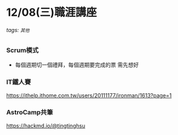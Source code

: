 # 12/08(三)職涯講座
###### tags: `其他`

### Scrum模式
* 每個週期切一個禮拜，每個週期要完成的票 需先想好

### IT鐵人賽
https://ithelp.ithome.com.tw/users/20111177/ironman/1613?page=1

### AstroCamp共筆
https://hackmd.io/@tingtinghsu